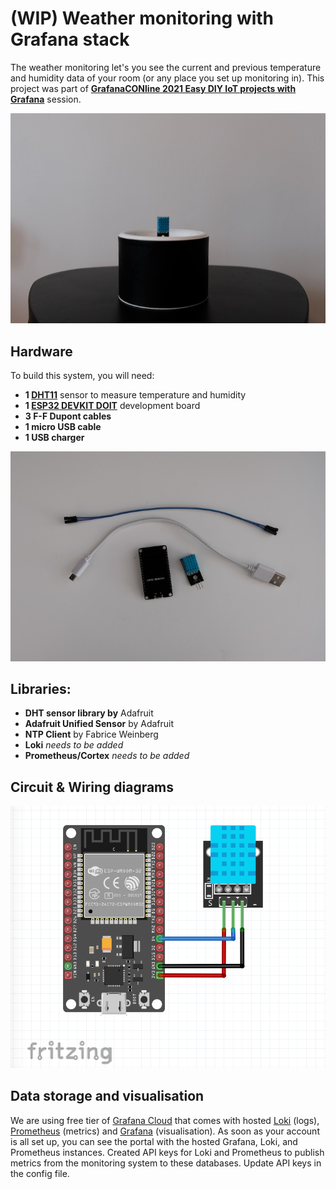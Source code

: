 # (WIP) Weather monitoring with Grafana stack

The weather monitoring let's you see the current and previous temperature and humidity data of your room (or any place you set up monitoring in). This project was part of **[GrafanaCONline 2021 Easy DIY IoT projects with Grafana](https://grafana.com/go/grafanaconline/2021/diy-iot/)** session.

<img src="imgs/monitor.jpg" width="700" title="Image of how the system looks">

## Hardware

To build this system, you will need:

- **1 [DHT11](https://components101.com/sensors/dht11-temperature-sensor)** sensor to measure temperature and humidity
- **1 [ESP32 DEVKIT DOIT](https://randomnerdtutorials.com/getting-started-with-esp32/)** development board
- **3 F-F Dupont cables**
- **1 micro USB cable**
- **1 USB charger**

![Image of hardware](imgs/parts.jpg)

## Libraries:

- **DHT sensor library by** Adafruit
- **Adafruit Unified Sensor** by Adafruit
- **NTP Client** by Fabrice Weinberg
- **Loki** *needs to be added*
- **Prometheus/Cortex** *needs to be added*


## Circuit & Wiring diagrams

<img src="imgs/wire_diagram.png" width="700" title="Wire diagram">

## Data storage and visualisation

We are using free tier of [Grafana Cloud](https://grafana.com/products/cloud/) that comes with hosted [Loki](https://grafana.com/oss/loki/) (logs), [Prometheus](https://grafana.com/oss/prometheus/) (metrics) and [Grafana](https://grafana.com/oss/grafana/) (visualisation). As soon as your account is all set up, you can see the portal with the hosted Grafana, Loki, and Prometheus instances. Created API keys for Loki and Prometheus to publish metrics from the monitoring system to these databases. Update API keys in the config file.



